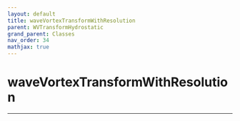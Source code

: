 ```yaml
---
layout: default
title: waveVortexTransformWithResolution
parent: WVTransformHydrostatic
grand_parent: Classes
nav_order: 34
mathjax: true
---
```


#  waveVortexTransformWithResolution




---

